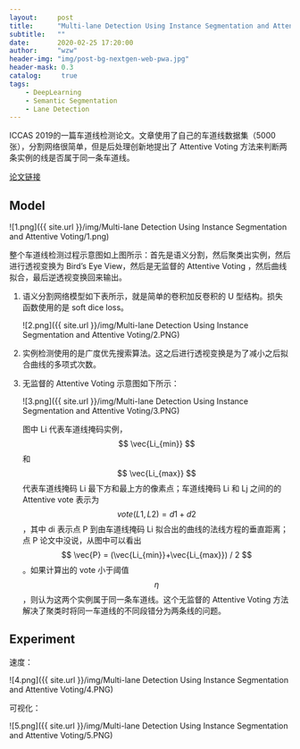 ```yaml
---
layout:     post
title:      "Multi-lane Detection Using Instance Segmentation and Attentive Voting "
subtitle:   ""
date:       2020-02-25 17:20:00
author:     "wzw"
header-img: "img/post-bg-nextgen-web-pwa.jpg"
header-mask: 0.3
catalog:     true
tags:
    - DeepLearning
    - Semantic Segmentation
    - Lane Detection
---
```

<script type="text/javascript" async src="https://cdn.mathjax.org/mathjax/latest/MathJax.js?config=TeX-MML-AM_CHTML"> </script>
ICCAS 2019的一篇车道线检测论文。文章使用了自己的车道线数据集（5000张），分割网络很简单，但是后处理创新地提出了 Attentive Voting 方法来判断两条实例的线是否属于同一条车道线。

[论文链接][paper-link]

## Model

![1.png]({{ site.url }}/img/Multi-lane Detection Using Instance Segmentation and Attentive Voting/1.png)

整个车道线检测过程示意图如上图所示：首先是语义分割，然后聚类出实例，然后进行透视变换为 Bird’s Eye View，然后是无监督的 Attentive Voting ，然后曲线拟合，最后逆透视变换回来输出。

1. 语义分割网络模型如下表所示，就是简单的卷积加反卷积的 U 型结构。损失函数使用的是  soft dice loss。

   ![2.png]({{ site.url }}/img/Multi-lane Detection Using Instance Segmentation and Attentive Voting/2.PNG)

2. 实例检测使用的是广度优先搜索算法。这之后进行透视变换是为了减小之后拟合曲线的多项式次数。

3. 无监督的 Attentive Voting 示意图如下所示：

   ![3.png]({{ site.url }}/img/Multi-lane Detection Using Instance Segmentation and Attentive Voting/3.PNG)

   图中 Li 代表车道线掩码实例，
   $$
   \vec{Li_{min}}
   $$
   和
   $$
   \vec{Li_{max}}
   $$
   代表车道线掩码 Li 最下方和最上方的像素点；车道线掩码 Li 和 Lj 之间的的 Attentive vote 表示为
   $$
   vote(L1,L2) = d1 + d2
   $$
   ，其中 di 表示点 P 到由车道线掩码 Li 拟合出的曲线的法线方程的垂直距离；点 P 论文中没说，从图中可以看出
   $$
   \vec{P} = (\vec{Li_{min}}+\vec{Li_{max}}) / 2
   $$
   。如果计算出的 vote 小于阈值
   $$
   \eta
   $$
   ，则认为这两个实例属于同一条车道线。这个无监督的 Attentive Voting 方法解决了聚类时将同一车道线的不同段错分为两条线的问题。

## Experiment

速度：

![4.png]({{ site.url }}/img/Multi-lane Detection Using Instance Segmentation and Attentive Voting/4.PNG)

可视化：

![5.png]({{ site.url }}/img/Multi-lane Detection Using Instance Segmentation and Attentive Voting/5.PNG)

[paper-link]: https://arxiv.org/abs/2001.00236
